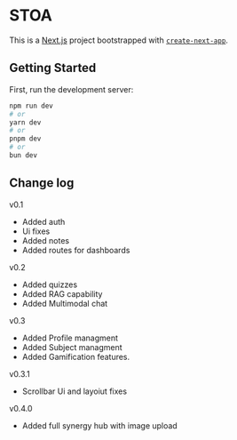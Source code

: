 # STOA


This is a [Next.js](https://nextjs.org) project bootstrapped with [`create-next-app`](https://nextjs.org/docs/app/api-reference/cli/create-next-app).

## Getting Started

First, run the development server:

```bash
npm run dev
# or
yarn dev
# or
pnpm dev
# or
bun dev
```
## Change log

v0.1
- Added auth
- Ui fixes
- Added notes
- Added routes for dashboards

v0.2
- Added quizzes
- Added RAG capability
- Added Multimodal chat

v0.3
- Added Profile managment
- Added Subject managment
- Added Gamification features.

v0.3.1
- Scrollbar Ui and layoiut fixes

v0.4.0
- Added full synergy hub with image upload
